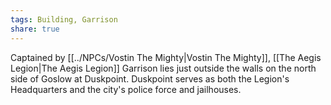 ```yaml
---
tags: Building, Garrison
share: true
---
```


Captained by [[../NPCs/Vostin The Mighty|Vostin The Mighty]], [[The Aegis Legion|The Aegis Legion]] Garrison lies just outside the walls on the north side of Goslow at Duskpoint. Duskpoint serves as both the Legion's Headquarters and the city's police force and jailhouses.